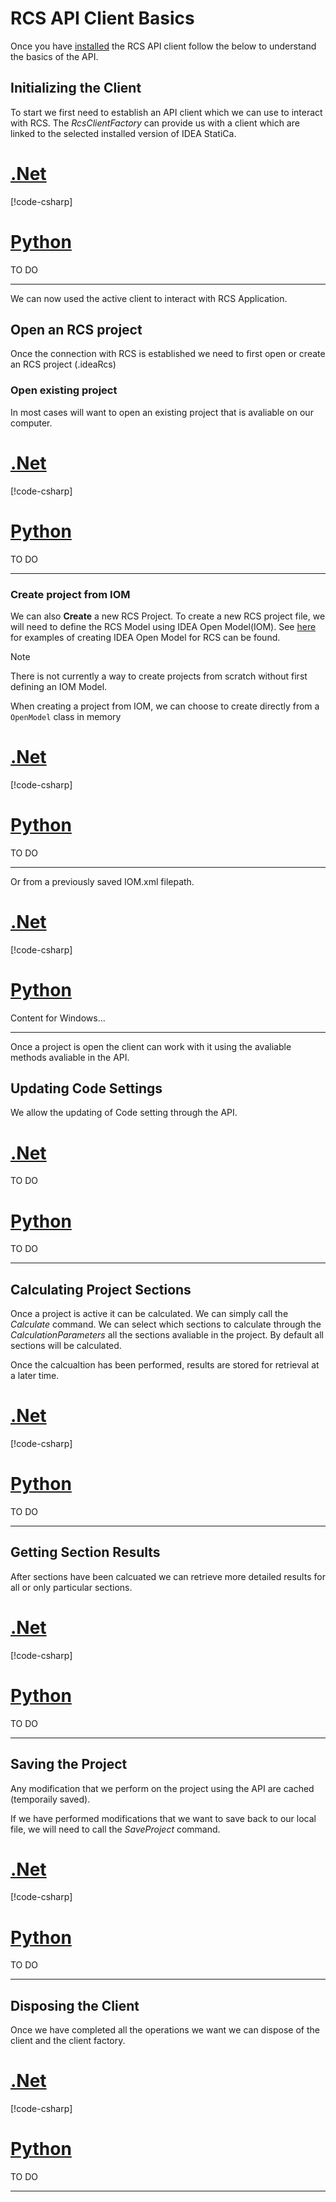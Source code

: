 # RCS API Client Basics

Once you have [installed](rcs_api_getting_started.md) the RCS API client follow the below to understand the basics of the API.

## Initializing the Client

To start we first need to establish an API client which we can use to interact with RCS. The _RcsClientFactory_ can provide us with a client which are linked to the selected installed version of IDEA StatiCa.

# [.Net](#tab/dotnet)

[!code-csharp[](../../../../examples/api/csharp/rcs/Rcs-Api-Console-Tester/RcsConsoleApp/Program.cs#createclient)]

# [Python](#tab/python)

TO DO 

---

We can now used the active client to interact with RCS Application.

## Open an RCS project

Once the connection with RCS is established we need to first open or create an RCS project (.ideaRcs) 

### Open existing project

In most cases will want to open an existing project that is avaliable on our computer.

# [.Net](#tab/dotnet)

[!code-csharp[](../../../../examples/api/csharp/rcs/Rcs-Api-Console-Tester/RcsConsoleApp/Program.cs#openexisting)]

# [Python](#tab/python)

TO DO 

---

### Create project from IOM

We can also **Create** a new RCS Project. To create a new RCS project file, we will need to define the RCS Model using IDEA Open Model(IOM). See [here](../../../../examples/iom/iom-rcs/IomToRcsExamples/RcsReinforcedBeam/rcs_reinforced_beam.md) for examples of creating IDEA Open Model for RCS can be found.

> [!NOTE]
> There is not currently a way to create projects from scratch without first defining an IOM Model.

When creating a project from IOM, we can choose to create directly from a `OpenModel` class in memory 


# [.Net](#tab/dotnet)

[!code-csharp[](../../../../examples/api/csharp/rcs/Rcs-Api-Console-Tester/RcsConsoleApp/Program.cs#openfrommodel)]

# [Python](#tab/python)

TO DO

---

Or from a previously saved IOM.xml filepath.

# [.Net](#tab/dotnet)

[!code-csharp[](../../../../examples/api/csharp/rcs/Rcs-Api-Console-Tester/RcsConsoleApp/Program.cs#openfromiomfile)]

# [Python](#tab/python)

Content for Windows...

---

Once a project is open the client can work with it using the avaliable methods avaliable in the API.

## Updating Code Settings

We allow the updating of Code setting through the API. 

# [.Net](#tab/dotnet)

TO DO

# [Python](#tab/python)

TO DO

---

## Calculating Project Sections

Once a project is active it can be calculated. We can simply call the _Calculate_ command. We can select which sections to calculate through the _CalculationParameters_ all the sections avaliable in the project. By default all sections will be calculated.

Once the calcualtion has been performed, results are stored for retrieval at a later time.

# [.Net](#tab/dotnet)

[!code-csharp[](../../../../examples/api/csharp/rcs/Rcs-Api-Console-Tester/RcsConsoleApp/Program.cs#calculateproject)]

# [Python](#tab/python)

TO DO

---

## Getting Section Results

After sections have been calcuated we can retrieve more detailed results for all or only particular sections.

# [.Net](#tab/dotnet)

[!code-csharp[](../../../../examples/api/csharp/rcs/Rcs-Api-Console-Tester/RcsConsoleApp/Program.cs#sectionresults)]

# [Python](#tab/python)

TO DO

---

## Saving the Project

Any modification that we perform on the project using the API are cached (temporaily saved). 

If we have performed modifications that we want to save back to our local file, we will need to call the _SaveProject_ command.

# [.Net](#tab/dotnet)

[!code-csharp[](../../../../examples/api/csharp/rcs/Rcs-Api-Console-Tester/RcsConsoleApp/Program.cs#saveproject)]

# [Python](#tab/python)

TO DO

---

## Disposing the Client

Once we have completed all the operations we want we can dispose of the client and the client factory.

# [.Net](#tab/dotnet)

[!code-csharp[](../../../../examples/api/csharp/rcs/Rcs-Api-Console-Tester/RcsConsoleApp/Program.cs#dispose)]

# [Python](#tab/python)

TO DO

---